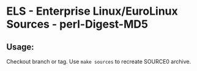 # ELS - Enterprise Linux/EuroLinux Sources - perl-Digest-MD5
 
## Usage:
  Checkout branch or tag. Use `make sources` to recreate  SOURCE0 archive.
